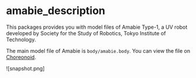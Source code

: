 # amabie_description
This packages provides you with model files of Amabie Type-1, a UV robot developed by Society for the Study of Robotics, Tokyo Institute of Technology.

The main model file of Amabie is `body/amabie.body`. You can view the file on [Choreonoid](https://choreonoid.org/en/).

![snapshot.png]
